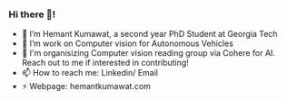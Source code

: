### Hi there 👋!
- 🔭 I’m Hemant Kumawat, a second year PhD Student at Georgia Tech
- 🌱 I’m work on Computer vision for Autonomous Vehicles 
- 🤔 I'm organisizing Computer vision reading group via Cohere for AI. Reach out to me if interested in contributing! 
- 📫 How to reach me: Linkedin/ Email
- ⚡ Webpage: hemantkumawat.com
<!--
**kumawathemant/kumawathemant** is a ✨ _special_ ✨ repository because its `README.md` (this file) appears on your GitHub profile.

Here are some ideas to get you started:

- 🔭 I’m currently working on ...
- 🌱 I’m currently learning ...
- 👯 I’m looking to collaborate on ...
- 🤔 I’m looking for help with ...
- 💬 Ask me about ...
- 📫 How to reach me: ...
- 😄 Pronouns: ...
- ⚡ Fun fact: ...
-->
